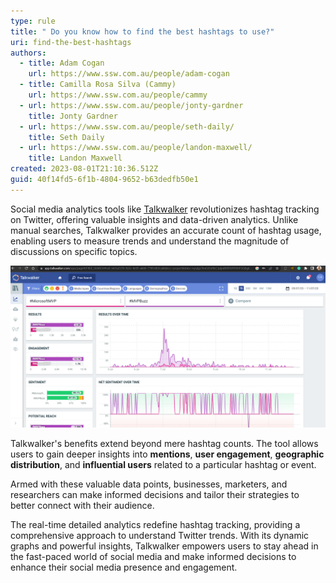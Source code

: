 ```yaml
---
type: rule
title: " Do you know how to find the best hashtags to use?"
uri: find-the-best-hashtags
authors:
  - title: Adam Cogan
    url: https://www.ssw.com.au/people/adam-cogan
  - title: Camilla Rosa Silva (Cammy)
    url: https://www.ssw.com.au/people/cammy
  - url: https://www.ssw.com.au/people/jonty-gardner
    title: Jonty Gardner
  - url: https://www.ssw.com.au/people/seth-daily/
    title: Seth Daily
  - url: https://www.ssw.com.au/people/landon-maxwell/
    title: Landon Maxwell
created: 2023-08-01T21:10:36.512Z
guid: 40f14fd5-6f1b-4804-9652-b63dedfb50e1
---
```

Social media analytics tools like [Talkwalker](https://www.talkwalker.com) revolutionizes hashtag tracking on Twitter, offering valuable insights and data-driven analytics. Unlike manual searches, Talkwalker provides an accurate count of hashtag usage, enabling users to measure trends and understand the magnitude of discussions on specific topics. 

<!--endintro-->

![Figure: Talkwalker shows that the hashtags usage in this case, Microsoft announced the MVPs on the 7th of July that is shown by the spike on the graph](talkwalker-example.png "Figure: Talkwalker shows that the hashtags usage in this case, Microsoft announced the MVPs on the 7th of July that is shown by the spike on the graph")

Talkwalker's benefits extend beyond mere hashtag counts. The tool allows users to gain deeper insights into **mentions**, **user engagement**, **geographic distribution**, and **influential users** related to a particular hashtag or event. 

Armed with these valuable data points, businesses, marketers, and researchers can make informed decisions and tailor their strategies to better connect with their audience.

The real-time detailed analytics redefine hashtag tracking, providing a comprehensive approach to understand Twitter trends. With its dynamic graphs and powerful insights, Talkwalker empowers users to stay ahead in the fast-paced world of social media and make informed decisions to enhance their social media presence and engagement.